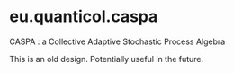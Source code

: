 # eu.quanticol.caspa

CASPA : a Collective Adaptive Stochastic Process Algebra

This is an old design. Potentially useful in the future.
